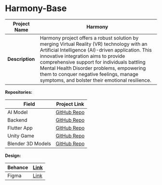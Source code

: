 # Harmony-Base

| **Project Name** | Harmony |
|---|---|
| **Description** | Harmony project offers a robust solution by merging Virtual Reality (VR) technology with an Artificial Intelligence (AI)-driven application. This innovative integration aims to provide comprehensive support for individuals battling Mental Health Disorder problems, empowering them to conquer negative feelings, manage symptoms, and bolster their emotional resilience. |

**Repositories:**

| Field | Project Link |
|---|---|
| AI Model | [GitHub Repo](link_to_ai_repo) |
| Backend | [GitHub Repo](https://github.com/Ghanem99/Harmony) |
| Flutter App | [GitHub Repo](https://github.com/ehsanashry2/OCD) |
| Unity Game | [GitHub Repo](link_to_unity_repo) |
| Blender 3D Models | [GitHub Repo](link_to_blender_repo) |

**Design:**

| Behance | [Link](link_to_behance) |
|---|---|
| Figma | [Link](https://www.figma.com/file/kwl9fMqEP1STJsOGwG37XK/Harmony?type=design&node-id=0-1&mode=design) |

